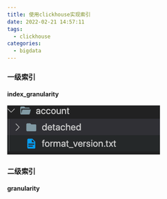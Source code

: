 ```yaml
---
title: 使用clickhouse实现索引
date: 2022-02-21 14:57:11
tags:
  - clickhouse
categories:
  - bigdata
---
```

### 一级索引
#### index_granularity


![avatar](/images/clickhouse/crud/5.png)

### 二级索引
#### granularity
